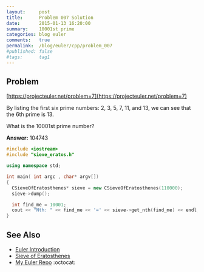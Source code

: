 ```yaml
---
layout:     post
title:      Problem 007 Solution
date:       2015-01-13 16:20:00
summary:    10001st prime
categories: blog euler
comments:   true
permalink:  /blog/euler/cpp/problem_007
#published: false
#tags:      tag1
---
```


## Problem

[https://projecteuler.net/problem=7](https://projecteuler.net/problem=7)

By listing the first six prime numbers: 2, 3, 5, 7, 11, and 13,
we can see that the 6th prime is 13.

What is the 10001st prime number?

**Answer:** 104743

``` cpp
#include <iostream>
#include "sieve_eratos.h"

using namespace std;

int main( int argc , char* argv[])
{
  CSieveOfEratosthenes* sieve = new CSieveOfEratosthenes(110000);
  sieve->dump();

  int find_me = 10001;
  cout << "Nth: " << find_me << '=' << sieve->get_nth(find_me) << endl;
}

```

## See Also

* [Euler Introduction]({{site.baseurl}}/blog/euler/introduction)
* [Sieve of Eratosthenes]({{site.baseurl}}/blog/euler/cpp/sieve_eratosthenes)
* [My Euler Repo](https://github.com/tvarley/euler) :octocat:
